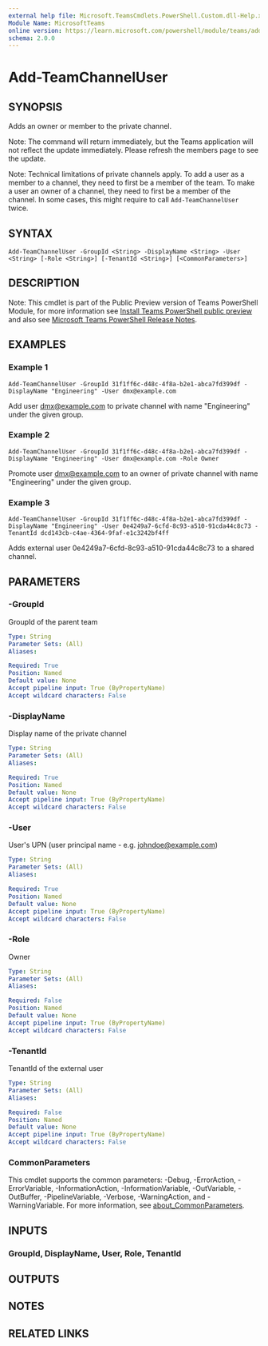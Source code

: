```yaml
---
external help file: Microsoft.TeamsCmdlets.PowerShell.Custom.dll-Help.xml
Module Name: MicrosoftTeams
online version: https://learn.microsoft.com/powershell/module/teams/add-teamchanneluser
schema: 2.0.0
---
```


# Add-TeamChannelUser

## SYNOPSIS
Adds an owner or member to the private channel.

Note: The command will return immediately, but the Teams application will not reflect the update immediately. Please refresh the members page to see the update.

Note: Technical limitations of private channels apply. To add a user as a member to a channel, they need to first be a member of the team. To make a user an owner of a channel, they need to first be a member of the channel. In some cases, this might require to call `Add-TeamChannelUser` twice.

## SYNTAX

```
Add-TeamChannelUser -GroupId <String> -DisplayName <String> -User <String> [-Role <String>] [-TenantId <String>] [<CommonParameters>]
```

## DESCRIPTION

Note: This cmdlet is part of the Public Preview version of Teams PowerShell Module, for more information see [Install Teams PowerShell public preview](https://learn.microsoft.com/microsoftteams/teams-powershell-install#install-teams-powershell-public-preview) and also see [Microsoft Teams PowerShell Release Notes](https://learn.microsoft.com/microsoftteams/teams-powershell-release-notes).

## EXAMPLES

### Example 1
```
Add-TeamChannelUser -GroupId 31f1ff6c-d48c-4f8a-b2e1-abca7fd399df -DisplayName "Engineering" -User dmx@example.com
```

Add user dmx@example.com to private channel with name "Engineering" under the given group.

### Example 2
```
Add-TeamChannelUser -GroupId 31f1ff6c-d48c-4f8a-b2e1-abca7fd399df -DisplayName "Engineering" -User dmx@example.com -Role Owner
```

Promote user dmx@example.com to an owner of private channel with name "Engineering" under the given group.

### Example 3
```
Add-TeamChannelUser -GroupId 31f1ff6c-d48c-4f8a-b2e1-abca7fd399df -DisplayName "Engineering" -User 0e4249a7-6cfd-8c93-a510-91cda44c8c73 -TenantId dcd143cb-c4ae-4364-9faf-e1c3242bf4ff
```

Adds external user 0e4249a7-6cfd-8c93-a510-91cda44c8c73 to a shared channel.

## PARAMETERS

### -GroupId
GroupId of the parent team

```yaml
Type: String
Parameter Sets: (All)
Aliases:

Required: True
Position: Named
Default value: None
Accept pipeline input: True (ByPropertyName)
Accept wildcard characters: False
```

### -DisplayName
Display name of the private channel

```yaml
Type: String
Parameter Sets: (All)
Aliases:

Required: True
Position: Named
Default value: None
Accept pipeline input: True (ByPropertyName)
Accept wildcard characters: False
```

### -User
User's UPN (user principal name - e.g.
johndoe@example.com)

```yaml
Type: String
Parameter Sets: (All)
Aliases:

Required: True
Position: Named
Default value: None
Accept pipeline input: True (ByPropertyName)
Accept wildcard characters: False
```

### -Role
Owner

```yaml
Type: String
Parameter Sets: (All)
Aliases:

Required: False
Position: Named
Default value: None
Accept pipeline input: True (ByPropertyName)
Accept wildcard characters: False
```

### -TenantId
TenantId of the external user

```yaml
Type: String
Parameter Sets: (All)
Aliases:

Required: False
Position: Named
Default value: None
Accept pipeline input: True (ByPropertyName)
Accept wildcard characters: False
```

### CommonParameters
This cmdlet supports the common parameters: -Debug, -ErrorAction, -ErrorVariable, -InformationAction, -InformationVariable, -OutVariable, -OutBuffer, -PipelineVariable, -Verbose, -WarningAction, and -WarningVariable. For more information, see [about_CommonParameters](https://go.microsoft.com/fwlink/?LinkID=113216).

## INPUTS

### GroupId, DisplayName, User, Role, TenantId

## OUTPUTS

## NOTES

## RELATED LINKS
